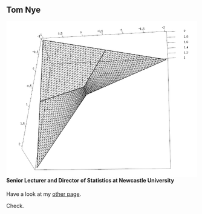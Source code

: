 <link rel="stylesheet" type="text/css" href="/css/main.css">

## Tom Nye 

<img align="right" class="responsive-image" src="LFM3d.png"/>
  
#### Senior Lecturer and Director of Statistics at Newcastle University

Have a look at my [other page](test.md).

Check.

